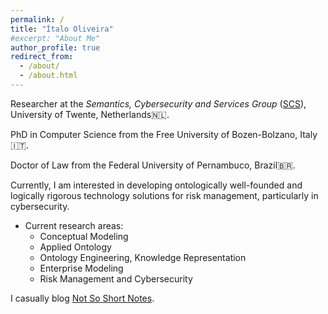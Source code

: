 ```yaml
---
permalink: /
title: "Ítalo Oliveira"
#excerpt: "About Me"
author_profile: true
redirect_from: 
  - /about/
  - /about.html
---
```


Researcher at the _Semantics, Cybersecurity and Services Group_ ([SCS](https://www.utwente.nl/en/eemcs/scs/)), University of Twente, Netherlands🇳🇱.

PhD in Computer Science from the Free University of Bozen-Bolzano, Italy🇮🇹.

Doctor of Law from the Federal University of Pernambuco, Brazil🇧🇷.

Currently, I am interested in developing ontologically well-founded and logically rigorous technology solutions for risk management, particularly in cybersecurity.

- Current research areas:
  - Conceptual Modeling
  - Applied Ontology
  - Ontology Engineering, Knowledge Representation
  - Enterprise Modeling
  - Risk Management and Cybersecurity

I casually blog [Not So Short Notes](https://notsoshortnotes.wordpress.com/).
